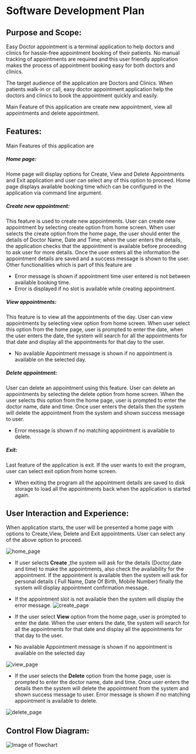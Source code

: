 # Software Development Plan


## Purpose and Scope:

Easy Doctor appointment is a terminal application to help doctors and clinics for hassle-free appointment booking of their patients. No manual tracking of appointments are required and this user friendly application makes the process of appointment booking easy for both doctors and clinics.

The target audience of the application are Doctors and Clinics. When patients walk-in or call, easy doctor appointment application help the doctors and clinics  to book the appointment quickly and easily.

Main Feature of this application are create new appointment, view all appointments and delete appointment.

## Features:
Main Features of this application are
##### Home page: 
Home page will display options for Create, View and Delete Appointments and Exit application and user can select any of this option to proceed. Home  page displays available booking time which can be configured in the application via command line argument.

##### Create new appointment:
This feature is used to create new appointments. User can create new appointment by selecting create option from home screen. When user selects the create option from the home page, the user should enter the details of  Doctor Name, Date and Time;  when the user enters the details, the application checks that the appointment is available before proceeding to ask user for more details. Once the user enters all the information the appointment details are saved and a success message is shown to the user. Other functionalities which is part of this feature are 
* Error message is shown if appointment time user entered is not between available booking time.
* Error is displayed if no slot is available while creating appointment. 

##### View appointments:
This feature is to view all the appointments of the day. User can view appointments by selecting view option from home screen. When user select this option from the home page, user is prompted to enter the date, when the user enters the date,  the system will search for all the appointments  for that date and display all the appointments for that day to the user.
* No available Appointment message is shown if no appointment is available on the selected day.

##### Delete appointment:
User can delete an appointment using this feature. User can delete an appointments by selecting the delete option from home screen. When the user selects this option from the home page, user is prompted to enter the doctor name, date and time. Once user enters the details then the system will delete the appointment from the system and shown success message to user.
* Error message is shown if no matching appointment is available to delete.

##### Exit:
Last feature of the application is exit. If the user wants to exit the program, user can select exit option from home screen. 
* When exiting the program all the appointment details are saved to disk storage to load all the appointments back when the application is started again.


## User Interaction and Experience:

When application starts, the user will be presented a home page with options to Create,View, Delete and Exit appointments. User can select any of the above option to proceed.

![home_page](documents/../application-screenshots/home_page.png)

* If user selects **Create** ,the system will ask for the details (Doctor,date and time) to make the appointments, also check the availability for the appointment. If the appointment is available then the system will ask for personal details ( Full Name, Date Of Birth, Mobile Number) finally the system will display appointment confirmation message. 



* If the appointment slot is not available then the system will display the error message. 
![create_page](documents/../application-screenshots/create.png)

* If the user select **View** option from the home page, user is prompted to enter the date. When the user enters the date, the system will search for all the appointments for that date and display all the appointments for that day to the user.
* No available Appointment message is shown if no appointment is available on the selected day
  
![view_page](documents/../application-screenshots/view.png)


* If the user selects the **Delete** option from the home page, user is prompted to enter the doctor name, date and time. Once user enters the details then the system will delete the appointment from the system and shown success message to user. Error message is shown if no matching appointment is available to delete.

![delete_page](documents/../application-screenshots/delete.png)

## Control Flow Diagram:


![Image of flowchart](Flow-chart.png)

  




